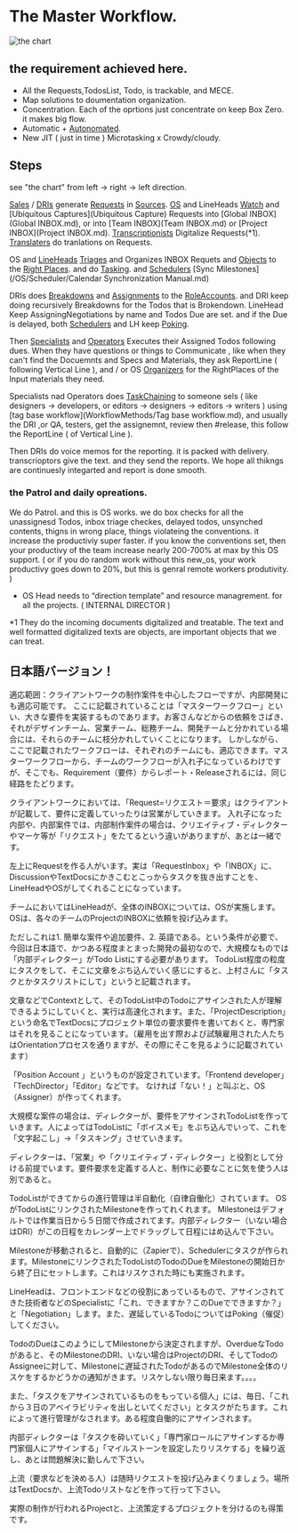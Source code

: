 # The Master Workflow.

![the chart](http://f.cl.ly/items/20093U291b1d1H160L2d/IMG_0740.JPG)

the requirement achieved here. 
----------------------------------------------------------------- 
- All the Requests,TodosList, Todo, is trackable, and MECE.
- Map solutions to doumentation organization.
- Concentration. Each of the oprtions just concentrate on keep Box Zero. it makes big flow. 
- Automatic + [Autonomated](https://en.wikipedia.org/wiki/Autonomy).
- New JIT ( just in time ) Microtasking x Crowdy/cloudy.

Steps
-----------------------------------------------------------------
see "the chart" from left -> right -> left direction. 

 [Sales](/Teams/Sales) / [DRIs](Vertical/DRI) generate [Requests](Models/Requests.md) in [Sources](Models/Sources.md). [OS](/Teams/OS) and LineHeads [Watch](Watch) and [Ubiquitous Captures](Ubiquitous Capture) Requests into [Global INBOX](Global INBOX.md), or into [Team INBOX](Team INBOX.md) or [Project INBOX](Project INBOX.md). [Transcriptionists](/Teams/Transcriptionists) Digitalize Requests(*1). [Translaters](/Teams/Translaters) do tranlations on Requests. 

 OS and [LineHeads](Vertical/LineHead) [Triages](Triage) and Organizes INBOX Requets and [Objects](Objects.md) to the [Right Places](/OS/Conventions/RightPlaces/). and do [Tasking](Tasking.md). and [Schedulers](/OS/Schedulers) [Sync Milestones](/OS/Scheduler/Calendar Synchronization Manual.md)

DRIs does [Breakdowns](Breakdown/) and [Assignments](Assignment) to the [RoleAccounts](Models/RoleAccounts.md). and DRI keep doing recursively Breakdowns for the Todos that is Brokendown. 
LineHead  Keep AssigningNegotiations by name and Todos Due are set. and if the Due is delayed,  both [Schedulers](/OS/Schedulers) and LH keep [Poking](/OS/Schedulers/Poke.md). 

Then [Specialists](/Vertical/Specialists) and [Operators](/Vertical/Operators) Executes their Assigned Todos following dues. 
When they have questions or things to Communicate , like when they can't find the Docuemnts and Specs and Materials, they ask ReportLine ( following Vertical Line ), and / or OS [Organizers](/OS/Organizers) for the RightPlaces of the Input materials they need. 

Specialists nad Operators does [TaskChaining](TaskChaining.md) to someone sels ( like designers -> developers, or editors -> designers -> editors -> writers ) using [tag base workflow](WorkflowMethods/Tag base workflow.md), and usually the DRI ,or QA, testers, get the assignemnt, review then #release, this follow the ReportLine ( of Vertical Line ).

Then DRIs do voice memos for the reporting. it is packed with delivery. transcrioptors give the text. and they send the reports. We hope all thikngs are continuesly integarted and report is done smooth. 


### the Patrol and daily opreations. 
We do Patrol. and this is OS works. we do box checks for all the unassignesd Todos, inbox triage checkes, delayed todos, unsynched contents, thigns in wrong place, things violateing the conventions. it increase the productiviy super faster.  if you know the conventions set, then your productivy of the team increase nearly 200-700% at max by this OS support. ( or if you do random work without this new_os, your work productivy goes down to 20%, but this is genral remote workers produtivity. ) 

- OS Head needs to “direction template”  and resource managrement. for all the projects. ( INTERNAL DIRECTOR )


*1 
They do the incoming documents digitalized and treatable.
The text and well formatted digitalized texts are objects, are important objects that we can treat. 



日本語バージョン！
-----------------------------------------------------------------


適応範囲：クライアントワークの制作案件を中心したフローですが、内部開発にも適応可能です。
ここに記載されていることは「マスターワークフロー」といい、大きな要件を実装するものであります。お客さんなどからの依頼をさばき、それがデザインチーム、営業チーム、総務チーム、開発チームと分かれている場合には、それらのチームに枝分かれしていくことになります。
しかしながら、ここで記載されたワークフローは、それぞれのチームにも、適応できます。マスターワークフローから、チームのワークフローが入れ子になっているわけですが、そこでも、Requirement（要件）からレポート・Releaseされるには、同じ経路をたどります。


クライアントワークにおいては、「Request=リクエスト＝要求」はクライアントが記載して、要件に定義していったりは営業がしていきます。
入れ子になった内部や、内部案件では、内部制作案件の場合は、クリエイティブ・ディレクターやマーケ等が「リクエスト」をたてるという違いがありますが、あとは一緒です。


左上にRequestを作る人がいます。実は「RequestInbox」や「INBOX」に、DiscussionやTextDocsにかきこむとこっからタスクを抜き出すことを、LineHeadやOSがしてくれることになっています。

チームにおいてはLineHeadが、全体のINBOXについては、OSが実施します。OSは、各々のチームのProjectのINBOXに依頼を投げ込みます。

ただしこれは1. 簡単な案件や追加要件、2. 英語である。という条件が必要で、今回は日本語で、かつある程度まとまった開発の最初なので、大規模なものでは「内部ディレクター」がTodo Listにする必要があります。
TodoList程度の粒度にタスクをして、そこに文章をぶち込んでいく感じにすると、上村さんに「タスクとかタスクリストにして」というと記載されます。

文章などでContextとして、そのTodoList中のTodoにアサインされた人が理解できるようにしていくと、実行は高速化されます。また、「ProjectDescription」という命名でTextDocsにプロジェクト単位の要求要件を書いておくと、専門家はそれを見ることになっています。（雇用を出す際および試験雇用された人たちはOrientationプロセスを通りますが、その際にそこを見るように記載されています）


「Position Account 」というものが設定されています。「Frontend developer」「TechDirector」「Editor」などです。
なければ「ない！」と叫ぶと、OS（Assigner）が作ってくれます。


大規模な案件の場合は、ディレクターが、要件をアサインされTodoListを作っていきます。人によってはTodoListに「ボイスメモ」をぶち込んでいって、これを「文字起こし」→「タスキング」させていきます。

ディレクターは、「営業」や「クリエイティブ・ディレクター」と役割として分ける前提でいます。要件要求を定義する人と、制作に必要なことに気を使う人は別であると。

TodoListができてからの進行管理は半自動化（自律自働化）されています。
OSがTodoListにリンクされたMilestoneを作ってれくれます。
Milestoneはデフォルトでは作業当日から５日間で作成されてます。内部ディレクター（いない場合はDRI）がこの日程をカレンダー上でドラッグして日程にはめ込んで下さい。

Milestoneが移動されると、自動的に（Zapierで）、Schedulerにタスクが作られます。MilestoneにリンクされたTodoListのTodoのDueをMilestoneの開始日から終了日にセットします。これはリスケされた時にも実施されます。

LineHeadは、フロントエンドなどの役割にあっているもので、アサインされてきた技術者などのSpecialistに「これ、できますか？このDueでできますか？」と「Negotiation」します。また、遅延しているTodoについてはPoking（催促）してください。

TodoのDueはこのようにしてMilestoneから決定されますが、OverdueなTodoがあると、そのMilestoneのDRI、いない場合はProjectのDRI、そしてTodoのAssigneeに対して、Milestoneに遅延されたTodoがあるのでMilestone全体のリスケをするかどうかの通知がきます。リスケしない限り毎日来ます。。。。

また、「タスクをアサインされているものをもっている個人」には、毎日、「これから３日のアベイラビリティを出しといてください」とタスクがたちます。これによって進行管理がなされます。ある程度自働的にアサインされます。

内部ディレクターは「タスクを砕いていく」「専門家ロールにアサインするか専門家個人にアサインする」「マイルストーンを設定したりリスケする」を繰り返し、あとは問題解決に勤しんで下さい。

上流（要求などを決める人）は随時リクエストを投げ込みまくりましょう。場所はTextDocsか、上流Todoリストなどを作って行って下さい。

実際の制作が行われるProjectと、上流策定するプロジェクトを分けるのも得策です。


